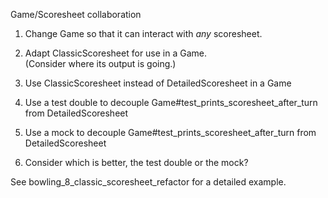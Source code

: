 Game/Scoresheet collaboration

1. Change Game so that it can interact with _any_ scoresheet.

1. Adapt ClassicScoresheet for use in a Game.    
      (Consider where its output is going.)

1. Use ClassicScoresheet instead of DetailedScoresheet in a Game

1. Use a test double to decouple Game#test_prints_scoresheet_after_turn 
     from DetailedScoresheet  

1. Use a mock to decouple Game#test_prints_scoresheet_after_turn 
    from DetailedScoresheet  

1. Consider which is better, the test double or the mock?


See bowling_8_classic_scoresheet_refactor for a detailed example.